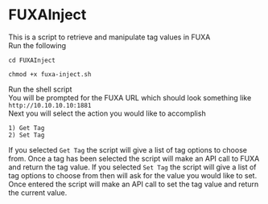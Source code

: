 # FUXAInject
This is a script to retrieve and manipulate tag values in FUXA  
Run the following
```
cd FUXAInject

chmod +x fuxa-inject.sh
```
Run the shell script  
You will be prompted for the FUXA URL which should look something like ```http://10.10.10.10:1881```  
Next you will select the action you would like to accomplish
```
1) Get Tag
2) Set Tag
```
If you selected ```Get Tag``` the script will give a list of tag options to choose from. Once a tag has been selected the script will make an API call to FUXA and return the tag value.
If you selected ```Set Tag``` the script will give a list of tag options to choose from then will ask for the value you would like to set. Once entered the script will make an API call to set the tag value and return the current value.

